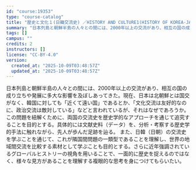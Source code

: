 ```yaml
---
id: "course:19353"
type: "course-catalog"
title: "歴史と文化１(日韓交流史) ／HISTORY AND CULTURE1(HISTORY OF KOREA-JAPAN RELATIONS)"
summary: "日本列島と朝鮮半島の人々との間には、2000年以上の交流があり、相互の国の成り立ちや発展に多大な影響を及ぼしあってきた。現在、日本は北朝鮮とは国交がなく、韓国に対しても「近くて遠い国」であるとか、「文化交流は友好的なのに、政治交流は敵対して…"
tags: []
campus: ""
credits: 2
instructors: []
license: "CC-BY-4.0"
version:
  created_at: "2025-10-09T03:48:57Z"
  updated_at: "2025-10-09T03:48:57Z"
---
```

日本列島と朝鮮半島の人々との間には、2000年以上の交流があり、相互の国の成り立ちや発展に多大な影響を及ぼしあってきた。現在、日本は北朝鮮とは国交がなく、韓国に対しても「近くて遠い国」であるとか、「文化交流は友好的なのに、政治交流は敵対している」などと言われているが、それはなぜであろうか。この問題を紐解くために、両国の交流史を歴史学的なアプローチを通じて追究することを目的とする。具体的には文献史料（データ）を、分析・考察する歴史学的手法に触れながら、先人が歩んだ足跡を辿る。 また、日韓（日朝）の交流史を学ぶことを通じて、これが隣国間問題の一類型であることを理解し、世界の地域間交流を比較する素材として学ぶことも目的とする。さらに近年強調されているグローバルヒストリーの視角を用いることで、一面的に歴史を捉えるのではなく、様々な見方があることを理解する複眼的な思考を身につけてもらいたい。
